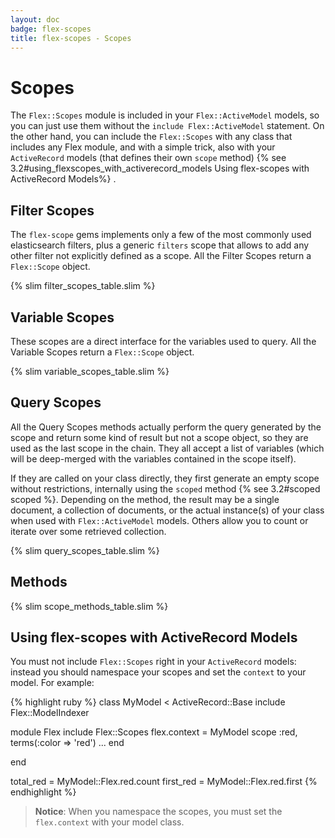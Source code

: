 ```yaml
---
layout: doc
badge: flex-scopes
title: flex-scopes - Scopes
---
```


# Scopes

The `Flex::Scopes` module is included in your `Flex::ActiveModel` models, so you can just use them without the `include Flex::ActiveModel` statement. On the other hand, you can include the `Flex::Scopes` with any class that includes any Flex module, and with a simple trick, also with your `ActiveRecord` models (that defines their own `scope` method) {% see 3.2#using_flexscopes_with_activerecord_models Using flex-scopes with ActiveRecord Models%} .


## Filter Scopes

The `flex-scope` gems implements only a few of the most commonly used elasticsearch filters, plus a generic `filters` scope that allows to add any other filter not explicitly defined as a scope. All the Filter Scopes return a `Flex::Scope` object.

{% slim filter_scopes_table.slim %}

## Variable Scopes

These scopes are a direct interface for the variables used to query. All the Variable Scopes return a `Flex::Scope` object.

{% slim variable_scopes_table.slim %}

## Query Scopes

All the Query Scopes methods actually perform the query generated by the scope and return some kind of result but not a scope object, so they are used as the last scope in the chain. They all accept a list of variables (which will be deep-merged with the variables contained in the scope itself).

If they are called on your class directly, they first generate an empty scope without restrictions, internally using the `scoped` method {% see 3.2#scoped scoped %}. Depending on the method, the result may be a single document, a collection of documents, or the actual instance(s) of your class when used with `Flex::ActiveModel` models. Others allow you to count or iterate over some retrieved collection.

{% slim query_scopes_table.slim %}

## Methods

{% slim scope_methods_table.slim %}

## Using flex-scopes with ActiveRecord Models

You must not include `Flex::Scopes` right in your `ActiveRecord` models: instead you should namespace your scopes and set the `context` to your model. For example:

{% highlight ruby %}
class MyModel < ActiveRecord::Base
  include Flex::ModelIndexer

  module Flex
    include Flex::Scopes
    flex.context = MyModel
    scope :red, terms(:color => 'red')
    ...
  end

end

total_red = MyModel::Flex.red.count
first_red = MyModel::Flex.red.first
{% endhighlight %}

> __Notice__: When you namespace the scopes, you must set the `flex.context` with your model class.
